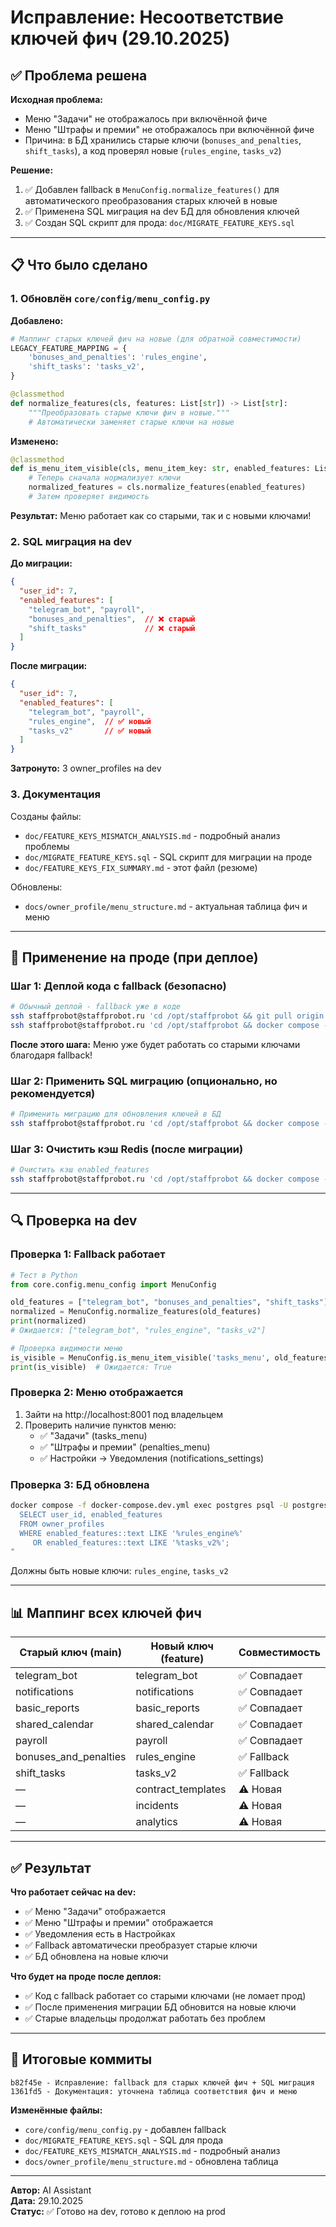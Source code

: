 # Исправление: Несоответствие ключей фич (29.10.2025)

## ✅ Проблема решена

**Исходная проблема:**
- Меню "Задачи" не отображалось при включённой фиче
- Меню "Штрафы и премии" не отображалось при включённой фиче
- Причина: в БД хранились старые ключи (`bonuses_and_penalties`, `shift_tasks`), а код проверял новые (`rules_engine`, `tasks_v2`)

**Решение:**
1. ✅ Добавлен fallback в `MenuConfig.normalize_features()` для автоматического преобразования старых ключей в новые
2. ✅ Применена SQL миграция на dev БД для обновления ключей
3. ✅ Создан SQL скрипт для прода: `doc/MIGRATE_FEATURE_KEYS.sql`

---

## 📋 Что было сделано

### 1. Обновлён `core/config/menu_config.py`

**Добавлено:**
```python
# Маппинг старых ключей фич на новые (для обратной совместимости)
LEGACY_FEATURE_MAPPING = {
    'bonuses_and_penalties': 'rules_engine',
    'shift_tasks': 'tasks_v2',
}

@classmethod
def normalize_features(cls, features: List[str]) -> List[str]:
    """Преобразовать старые ключи фич в новые."""
    # Автоматически заменяет старые ключи на новые
```

**Изменено:**
```python
@classmethod
def is_menu_item_visible(cls, menu_item_key: str, enabled_features: List[str]) -> bool:
    # Теперь сначала нормализует ключи
    normalized_features = cls.normalize_features(enabled_features)
    # Затем проверяет видимость
```

**Результат:** Меню работает как со старыми, так и с новыми ключами!

### 2. SQL миграция на dev

**До миграции:**
```json
{
  "user_id": 7,
  "enabled_features": [
    "telegram_bot", "payroll", 
    "bonuses_and_penalties",  // ❌ старый
    "shift_tasks"             // ❌ старый
  ]
}
```

**После миграции:**
```json
{
  "user_id": 7,
  "enabled_features": [
    "telegram_bot", "payroll",
    "rules_engine",  // ✅ новый
    "tasks_v2"       // ✅ новый
  ]
}
```

**Затронуто:** 3 owner_profiles на dev

### 3. Документация

Созданы файлы:
- `doc/FEATURE_KEYS_MISMATCH_ANALYSIS.md` - подробный анализ проблемы
- `doc/MIGRATE_FEATURE_KEYS.sql` - SQL скрипт для миграции на проде
- `doc/FEATURE_KEYS_FIX_SUMMARY.md` - этот файл (резюме)

Обновлены:
- `docs/owner_profile/menu_structure.md` - актуальная таблица фич и меню

---

## 🚀 Применение на проде (при деплое)

### Шаг 1: Деплой кода с fallback (безопасно)
```bash
# Обычный деплой - fallback уже в коде
ssh staffprobot@staffprobot.ru 'cd /opt/staffprobot && git pull origin main'
ssh staffprobot@staffprobot.ru 'cd /opt/staffprobot && docker compose -f docker-compose.prod.yml restart web'
```

**После этого шага:** Меню уже будет работать со старыми ключами благодаря fallback!

### Шаг 2: Применить SQL миграцию (опционально, но рекомендуется)
```bash
# Применить миграцию для обновления ключей в БД
ssh staffprobot@staffprobot.ru 'cd /opt/staffprobot && docker compose -f docker-compose.prod.yml exec -T postgres psql -U postgres -d staffprobot_prod < doc/MIGRATE_FEATURE_KEYS.sql'
```

### Шаг 3: Очистить кэш Redis (после миграции)
```bash
# Очистить кэш enabled_features
ssh staffprobot@staffprobot.ru 'cd /opt/staffprobot && docker compose -f docker-compose.prod.yml exec redis redis-cli --scan --pattern "enabled_features:*" | xargs docker compose -f docker-compose.prod.yml exec redis redis-cli DEL'
```

---

## 🔍 Проверка на dev

### Проверка 1: Fallback работает
```python
# Тест в Python
from core.config.menu_config import MenuConfig

old_features = ["telegram_bot", "bonuses_and_penalties", "shift_tasks"]
normalized = MenuConfig.normalize_features(old_features)
print(normalized)
# Ожидается: ["telegram_bot", "rules_engine", "tasks_v2"]

# Проверка видимости меню
is_visible = MenuConfig.is_menu_item_visible('tasks_menu', old_features)
print(is_visible)  # Ожидается: True
```

### Проверка 2: Меню отображается
1. Зайти на http://localhost:8001 под владельцем
2. Проверить наличие пунктов меню:
   - ✅ "Задачи" (tasks_menu)
   - ✅ "Штрафы и премии" (penalties_menu)
   - ✅ Настройки → Уведомления (notifications_settings)

### Проверка 3: БД обновлена
```bash
docker compose -f docker-compose.dev.yml exec postgres psql -U postgres -d staffprobot_dev -c "
  SELECT user_id, enabled_features 
  FROM owner_profiles 
  WHERE enabled_features::text LIKE '%rules_engine%' 
     OR enabled_features::text LIKE '%tasks_v2%';
"
```

Должны быть новые ключи: `rules_engine`, `tasks_v2`

---

## 📊 Маппинг всех ключей фич

| Старый ключ (main)      | Новый ключ (feature)  | Совместимость  |
|-------------------------|-----------------------|----------------|
| telegram_bot            | telegram_bot          | ✅ Совпадает   |
| notifications           | notifications         | ✅ Совпадает   |
| basic_reports           | basic_reports         | ✅ Совпадает   |
| shared_calendar         | shared_calendar       | ✅ Совпадает   |
| payroll                 | payroll               | ✅ Совпадает   |
| bonuses_and_penalties   | rules_engine          | ✅ Fallback    |
| shift_tasks             | tasks_v2              | ✅ Fallback    |
| —                       | contract_templates    | ⚠️ Новая       |
| —                       | incidents             | ⚠️ Новая       |
| —                       | analytics             | ⚠️ Новая       |

---

## ✅ Результат

**Что работает сейчас на dev:**
- ✅ Меню "Задачи" отображается
- ✅ Меню "Штрафы и премии" отображается
- ✅ Уведомления есть в Настройках
- ✅ Fallback автоматически преобразует старые ключи
- ✅ БД обновлена на новые ключи

**Что будет на проде после деплоя:**
- ✅ Код с fallback работает со старыми ключами (не ломает прод)
- ✅ После применения миграции БД обновится на новые ключи
- ✅ Старые владельцы продолжат работать без проблем

---

## 🎯 Итоговые коммиты

```
b82f45e - Исправление: fallback для старых ключей фич + SQL миграция
1361fd5 - Документация: уточнена таблица соответствия фич и меню
```

**Изменённые файлы:**
- `core/config/menu_config.py` - добавлен fallback
- `doc/MIGRATE_FEATURE_KEYS.sql` - SQL для прода
- `doc/FEATURE_KEYS_MISMATCH_ANALYSIS.md` - подробный анализ
- `docs/owner_profile/menu_structure.md` - обновлена таблица

---

**Автор:** AI Assistant  
**Дата:** 29.10.2025  
**Статус:** ✅ Готово на dev, готово к деплою на prod


